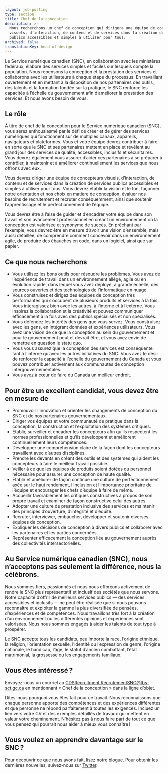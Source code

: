 ```yaml
---
layout: job-posting
type: section
title: Chef de la conception
description: >-
  Nous recherchons un chef de conception qui dirigera une équipe de concepteurs
  visuels, d’interaction, de contenu et de services dans la création de services
  publics accessibles et simples à utiliser pour tous.
archived: false
translationKey: head-of-design
---
```

Le Service numérique canadien (SNC), en collaboration avec les ministères fédéraux, élabore des services simples et faciles sur lesquels compte la population. Nous repensons la conception et la prestation des services et collaborons avec les utilisateurs à chaque étape du processus. En travaillant ouvertement et en mettant à la disposition de nos partenaires des outils, des talents et la formation fondée sur la pratique, le SNC renforce les capacités à l’échelle du gouvernement afin d’améliorer la prestation des services. Et nous avons besoin de vous.

## Le rôle
À titre de chef de la conception pour le Service numérique canadien (SNC), vous serez enthousiasmé par le défi de créer et de gérer des services numériques qui fonctionnent sur de multiples canaux, appareils, navigateurs et plateformes. Vous et votre équipe devrez contribuer à faire en sorte que le SNC et ses partenaires mettent en place et révèlent au grand jour des services de qualité, accessibles, inclusifs et sécuritaires. Vous devrez également vous assurer d’aider ces partenaires à se préparer à contrôler, à maintenir et à améliorer continuellement les services que nous offrons avec eux.
 
Vous devrez diriger une équipe de concepteurs visuels, d’interaction, de contenu et de services dans la création de services publics accessibles et simples à utiliser pour tous. Vous devrez établir la vision et le ton, façonner notre orientation et nos choix en matière de conception, évaluer nos besoins de recrutement et recruter conséquemment, ainsi que soutenir l’apprentissage et le perfectionnement de l’équipe.
 
Vous devrez être à l’aise de guider et d’encadrer votre équipe dans son travail et son avancement professionnel en créant un environnement où la conception est valorisée et synonyme de succès. En prêchant par l’exemple, vous devrez être en mesure d’avoir une vision d’ensemble, mais aussi détaillée, de comprendre comment concevoir dans un environnement agile, de produire des ébauches en code, dans un logiciel, ainsi que sur papier.
 
## Ce que nous recherchons
* Vous utilisez les bons outils pour résoudre les problèmes. Vous avez de l’expérience de travail dans un environnement allégé, agile ou en évolution rapide, dans lequel vous avez déployé, à grande échelle, des sources ouvertes et des technologies de l’informatique en nuage.
* Vous construisez et dirigez des équipes de conception très performantes qui s’occupent de plusieurs produits et services à la fois. Vous interagissez bien avec les autres, à l’interne et à l’externe. Vous inspirez la collaboration et la créativité et pouvez communiquer efficacement à la fois avec des publics spécialisés et non spécialisés.
* Vous défendez les intérêts des gens que vous servez. Vous construisez avec les gens, en intégrant données et expériences utilisateurs. Vous avez une vision de ce que la conception au sein du gouvernement et pour le gouvernement peut et devrait être, et vous avez envie de remettre en question le statu quo.
* Vous vous assurez que la conception des services est conséquente, tant à l’interne qu’avec les autres initiatives du SNC. Vous avez le désir de renforcer la capacité à l’échelle du gouvernement du Canada et vous pouvez contribuer activement aux communautés de conception intergouvernementales.
* Vous avez à cœur de faire du Canada un meilleur endroit.
 
## Pour être un excellent candidat, vous devez être en mesure de
* Promouvoir l’innovation et orienter les changements de conception du SNC et de nos partenaires gouvernementaux.
* Diriger vos équipes et votre communauté de pratique dans la conception, la construction et l’exploitation des systèmes critiques.
* Établir, surveiller et encadrer les concepteurs afin qu’ils respectent les normes professionnelles et qu’ils développent et améliorent continuellement leurs compétences.
* Développer une compréhension claire de la façon dont les concepteurs travaillent avec d’autres disciplines.
* Prendre les devants en créant des outils et des systèmes qui aident les concepteurs à faire le meilleur travail possible.
* Veiller à ce que les équipes de produits soient dotées du personnel nécessaire pour assurer une conception de haute qualité.
* Établir et améliorer de façon continue une culture de perfectionnement axée sur le haut rendement, l’inclusion et l’importance prioritaire de l’équipe et encourager les chefs d’équipe à faire de même.
* Accueillir favorablement les critiques constructives à propos de son propre travail et examiner de façon constructive celui des autres.
* Adopter une culture de prestation inclusive des services et maintenir des principes d’ouverture, d’intégrité et d’équité.
* Recruter, interviewer, embaucher, développer et soutenir diverses équipes de conception.
* Expliquer les décisions de conception à divers publics et collaborer avec les partenaires et les parties concernées.
* Représenter efficacement la conception liée au gouvernement auprès des collectivités intersectorielles.
 
## Au Service numérique canadien (SNC), nous n’acceptons pas seulement la différence, nous la célébrons.
Nous sommes fiers, passionnés et nous nous efforçons activement de rendre le SNC plus représentatif et inclusif des sociétés que nous servons. Notre capacité d’offrir de meilleurs services publics — des services accessibles et inclusifs — ne peut être réalisée que si nous pouvons reconnaître et exploiter la gamme la plus diversifiée de pensées, d’expériences et de compétences. Nous travaillons très fort à la création d’un environnement où les différentes opinions et expériences sont valorisées. Nous nous sommes engagés à aider les talents de tout type à prospérer.
 
Le SNC accepte tous les candidats, peu importe la race, l’origine ethnique, la religion, l’orientation sexuelle, l’identité ou l’expression de genre, l’origine nationale, le handicap, l’âge, le statut d’ancien combattant, l’état matrimonial, la grossesse ou les engagements familiaux.
 
## Vous êtes intéressé ?
Envoyez-nous un courriel au [CDSRecruitment.RecrutementSNC@tbs-sct.gc.ca](mailto:CDSRecruitment.RecrutementSNC@tbs-sct.gc.ca) en mentionnant « Chef de la conception » dans la ligne d’objet.
 
Dites-nous pourquoi vous êtes fait pour ce travail. Nous reconnaissons que chaque personne apporte des compétences et des expériences différentes et que personne ne répond parfaitement à toutes les exigences. Incluez un lien vers votre CV et des exemples détaillés de travaux qui mettent en valeur votre cheminement. N’hésitez pas à nous faire part de tout ce que vous pensez qui pourrait nous aider à mieux vous connaître !
 
## Vous voulez en apprendre davantage sur le SNC ?
Pour découvrir ce que nous avons fait, lisez notre [blogue](https://numerique.canada.ca/blogue/).
Pour obtenir les dernières nouvelles, suivez-nous sur [Twitter](https://twitter.com/snc_gc?lang=fr).
